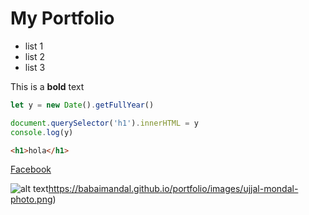 # My Portfolio

- list 1
- list 2
- list 3

This is a **bold** text

```javascript
let y = new Date().getFullYear()

document.querySelector('h1').innerHTML = y
console.log(y)
```
```html
<h1>hola</h1>
```

[Facebook](https://www.facebook.com)

![alt text](https://babaimandal.github.io/portfolio/images/ujjal-mondal-photo.png)https://babaimandal.github.io/portfolio/images/ujjal-mondal-photo.png)

